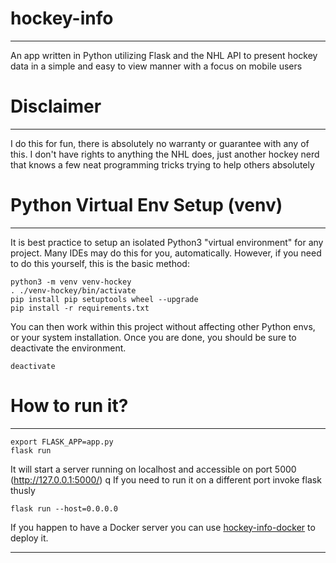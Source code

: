 # hockey-info
---
An app written in Python utilizing Flask and the NHL API to present hockey data
in a simple and easy to view manner with a focus on mobile users

# Disclaimer
---
I do this for fun, there is absolutely no warranty or guarantee with any of this.
I don't have rights to anything the NHL does, just another hockey nerd that knows
a few neat programming tricks trying to help others absolutely


# Python Virtual Env Setup (venv)
---
It is best practice to setup an isolated Python3 "virtual environment" for any
project. Many IDEs may do this for you, automatically. However, if you need to
do this yourself, this is the basic method:

    python3 -m venv venv-hockey
    . ./venv-hockey/bin/activate
    pip install pip setuptools wheel --upgrade
    pip install -r requirements.txt

You can then work within this project without affecting other Python envs, or
your system installation. Once you are done, you should be sure to deactivate
the environment.

    deactivate


# How to run it?
---
```
export FLASK_APP=app.py
flask run
```
It will start a server running on localhost and accessible on port 5000 (http://127.0.0.1:5000/)
q
If you need to run it on a different port invoke flask thusly

```
flask run --host=0.0.0.0
```

If you happen to have a Docker server you can use [hockey-info-docker](https://gitlab.com/dword4/hockey-info-docker) to deploy it.

---
